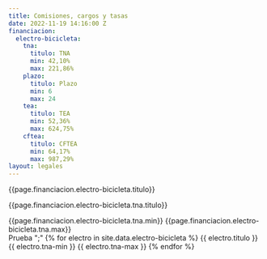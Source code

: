 ```yaml
---
title: Comisiones, cargos y tasas
date: 2022-11-19 14:16:00 Z
financiacion:
  electro-bicicleta:
    tna:
      titulo: TNA
      min: 42,10%
      max: 221,86%
    plazo:
      titulo: Plazo
      min: 6
      max: 24
    tea:
      titulo: TEA
      min: 52,36%
      max: 624,75%
    cftea:
      titulo: CFTEA
      min: 64,17%
      max: 987,29%
layout: legales
---
```


<div class="moduleCredito">
  <div>
    <p>{{page.financiacion.electro-bicicleta.titulo}}</p>
  </div>
  <div>
    <p>{{page.financiacion.electro-bicicleta.tna.titulo}}</p>
    {{page.financiacion.electro-bicicleta.tna.min}}
    {{page.financiacion.electro-bicicleta.tna.max}}
  </div>

</div>

<div class="moduleCredito">
Prueba ";"
{% for electro in site.data.electro-bicicleta %}
{{ electro.titulo }}
{{ electro.tna-min }}
{{ electro.tna-max }}
{% endfor %}
</div>